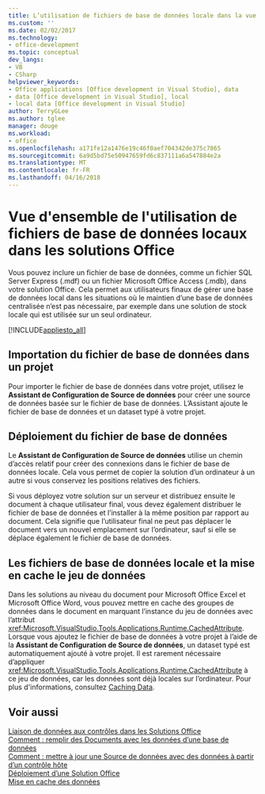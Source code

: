 ```yaml
---
title: L’utilisation de fichiers de base de données locale dans la vue d’ensemble des Solutions Office | Documents Microsoft
ms.custom: ''
ms.date: 02/02/2017
ms.technology:
- office-development
ms.topic: conceptual
dev_langs:
- VB
- CSharp
helpviewer_keywords:
- Office applications [Office development in Visual Studio], data
- data [Office development in Visual Studio], local
- local data [Office development in Visual Studio]
author: TerryGLee
ms.author: tglee
manager: douge
ms.workload:
- office
ms.openlocfilehash: a171fe12a1476e19c46f0aef704342de375c7865
ms.sourcegitcommit: 6a9d5bd75e50947659fd6c837111a6a547884e2a
ms.translationtype: MT
ms.contentlocale: fr-FR
ms.lasthandoff: 04/16/2018
---
```

# <a name="using-local-database-files-in-office-solutions-overview"></a>Vue d'ensemble de l'utilisation de fichiers de base de données locaux dans les solutions Office
  Vous pouvez inclure un fichier de base de données, comme un fichier SQL Server Express (.mdf) ou un fichier Microsoft Office Access (.mdb), dans votre solution Office. Cela permet aux utilisateurs finaux de gérer une base de données local dans les situations où le maintien d’une base de données centralisée n’est pas nécessaire, par exemple dans une solution de stock locale qui est utilisée sur un seul ordinateur.  
  
 [!INCLUDE[appliesto_all](../vsto/includes/appliesto-all-md.md)]  
  
## <a name="importing-the-database-file-into-a-project"></a>Importation du fichier de base de données dans un projet  
 Pour importer le fichier de base de données dans votre projet, utilisez le **Assistant de Configuration de Source de données** pour créer une source de données basée sur le fichier de base de données. L’Assistant ajoute le fichier de base de données et un dataset typé à votre projet.  
  
## <a name="deploying-the-database-file"></a>Déploiement du fichier de base de données  
 Le **Assistant de Configuration de Source de données** utilise un chemin d’accès relatif pour créer des connexions dans le fichier de base de données locale. Cela vous permet de copier la solution d’un ordinateur à un autre si vous conservez les positions relatives des fichiers.  
  
 Si vous déployez votre solution sur un serveur et distribuez ensuite le document à chaque utilisateur final, vous devez également distribuer le fichier de base de données et l’installer à la même position par rapport au document. Cela signifie que l’utilisateur final ne peut pas déplacer le document vers un nouvel emplacement sur l’ordinateur, sauf si elle se déplace également le fichier de base de données.  
  
## <a name="local-database-files-and-caching-the-dataset"></a>Les fichiers de base de données locale et la mise en cache le jeu de données  
 Dans les solutions au niveau du document pour Microsoft Office Excel et Microsoft Office Word, vous pouvez mettre en cache des groupes de données dans le document en marquant l’instance du jeu de données avec l’attribut <xref:Microsoft.VisualStudio.Tools.Applications.Runtime.CachedAttribute>. Lorsque vous ajoutez le fichier de base de données à votre projet à l’aide de la **Assistant de Configuration de Source de données**, un dataset typé est automatiquement ajouté à votre projet. Il est rarement nécessaire d’appliquer <xref:Microsoft.VisualStudio.Tools.Applications.Runtime.CachedAttribute> à ce jeu de données, car les données sont déjà locales sur l’ordinateur. Pour plus d'informations, consultez [Caching Data](../vsto/caching-data.md).  
  
## <a name="see-also"></a>Voir aussi  
 [Liaison de données aux contrôles dans les Solutions Office](../vsto/binding-data-to-controls-in-office-solutions.md)   
 [Comment : remplir des Documents avec les données d’une base de données](../vsto/how-to-populate-documents-with-data-from-a-database.md)   
 [Comment : mettre à jour une Source de données avec des données à partir d’un contrôle hôte](../vsto/how-to-update-a-data-source-with-data-from-a-host-control.md)   
 [Déploiement d’une Solution Office](../vsto/deploying-an-office-solution.md)   
 [Mise en cache des données](../vsto/caching-data.md)  
  
  